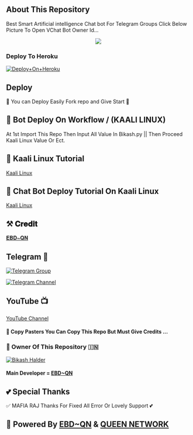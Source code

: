 ## About This Repository 
Best Smart Artificial intelligence Chat bot For Telegram Groups 
Click Below Picture To Open VChat Bot Owner Id...


<p align="center"><a href="https://t.me/EBD_QN"><img src="https://te.legra.ph/file/e30f5a295dd0ca45f0163.jpg"></a></p>



### Deploy To Heroku

[![Deploy+On+Heroku](https://www.herokucdn.com/deploy/button.svg)](https://dashboard.heroku.com/new?template=https://github.com/EBD-QN/VIRAL-CHATBOT)


## Deploy
🌷 You can Deploy Easily Fork repo and Give Start 🌷

## 🥀 Bot Deploy On Workflow / (KAALI LINUX)
 At 1st Import This Repo Then Input All Value In Bikash.py || Then Proceed Kaali Linux Value Or Ect.

## 🥀 Kaali Linux Tutorial

[Kaali Linux](https://youtu.be/_nZT5lhcL8U)

## 🥀 Chat Bot Deploy Tutorial On Kaali Linux 

[Kaali Linux](https://youtu.be/fFRxAG1mCVU)

## ⚒️ 𝐂𝐫𝐞𝐝𝐢𝐭
[𝐄𝐁𝐃~𝐐𝐍](https://t.me/EBD_QN)

## Telegram 🏪

[![Telegram Group](https://img.shields.io/badge/Telegram-Group-brightgreen)](https://t.me/EBD_QN_Chat)

[![Telegram Channel](https://img.shields.io/badge/Telegram-Channel-brightgreen)](https://t.me/EBD_QN)

## YouTube 📺

[YouTube Channel](https://youtube.com/channel/UCUkj6FFzdsOO5acUXVOEECg)


#### 🥺 Copy Pasters You Can Copy This Repo But Must Give Credits ...

### 🌷 Owner Of This Repository 🇮🇳
[![Bikash Halder](https://te.legra.ph/file/840fed0100164af249bb8.jpg)](https://t.me/EBD_QN)


#### Main Developer = [EBD~QN](https://t.me/EBD_QN)

## 💕 Special Thanks

✅ MAFIA RAJ Thanks For Fixed All Error Or Lovely Support 💕


## 🥀 Powered By [EBD~QN](https://t.me/EBD_QN) & [QUEEN NETWORK](https://t.me/QUEEN_NETWORK)
